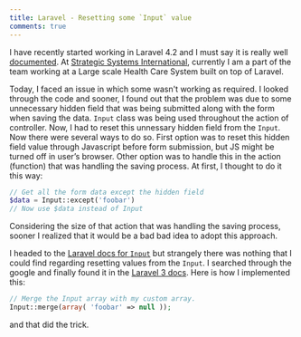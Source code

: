 ```yaml
---
title: Laravel - Resetting some `Input` value
comments: true
---
```


I have recently started working in Laravel 4.2 and I must say it is really well [documented](http://laravel.com/docs). At [Strategic Systems International](http://ssidecisions.com), currently I am a part of the team working at a Large scale Health Care System built on top of Laravel.

Today, I faced an issue in which some wasn't working as required. I looked through the code and sooner, I found out that the problem was due to some unnecessary hidden field that was being submitted along with the form when saving the data. `Input` class was being used throughout the action of controller. Now, I had to reset this unnessary hidden field from the `Input`. Now there were several ways to do so. First option was to reset this hidden field value through Javascript before form submission, but JS might be turned off in user’s browser. Other option was to handle this in the action (function) that was handling the saving process. At first, I thought to do it this way:

```php
// Get all the form data except the hidden field
$data = Input::except('foobar')
// Now use $data instead of Input
```

Considering the size of that action that was handling the saving process, sooner I realized that it would be a bad bad idea to adopt this approach. 

I headed to the [Laravel docs for `Input`](http://laravel.com/docs/requests) but strangely there was nothing that I could find regarding resetting values from the `Input`. I searched through the google and finally found it in the [Laravel 3 docs](http://three.laravel.com/docs/input). Here is how I implemented this:

```php
// Merge the Input array with my custom array.
Input::merge(array( 'foobar' => null ));
```

and that did the trick.
